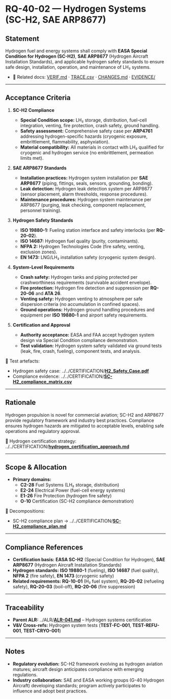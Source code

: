 # RQ-40-02 — Hydrogen Systems (SC-H2, SAE ARP8677)

## Statement
Hydrogen fuel and energy systems shall comply with **EASA Special Condition for Hydrogen (SC-H2)**, **SAE ARP8677** (Hydrogen Aircraft Installation Standards), and applicable hydrogen safety standards to ensure safe design, installation, operation, and maintenance of LH₂ systems.

- 🔗 Related docs: [VERIF.md](./VERIF.md) · [TRACE.csv](./TRACE.csv) · [CHANGES.md](./CHANGES.md) · [EVIDENCE/](./EVIDENCE/)

---

## Acceptance Criteria
1. **SC-H2 Compliance**  
   - **Special Condition scope:** LH₂ storage, distribution, fuel-cell integration, venting, fire protection, crash safety, ground handling.  
   - **Safety assessment:** Comprehensive safety case per **ARP4761** addressing hydrogen-specific hazards (cryogenic exposure, embrittlement, flammability, asphyxiation).  
   - **Material compatibility:** All materials in contact with LH₂ qualified for cryogenic and hydrogen service (no embrittlement, permeation limits met).

2. **SAE ARP8677 Standards**  
   - **Installation practices:** Hydrogen system installation per **SAE ARP8677** (piping, fittings, seals, sensors, grounding, bonding).  
   - **Leak detection:** Hydrogen leak detection system per ARP8677 (sensor placement, alarm thresholds, response procedures).  
   - **Maintenance procedures:** Hydrogen system maintenance per ARP8677 (purging, leak checking, component replacement, personnel training).

3. **Hydrogen Safety Standards**  
   - **ISO 19880-1:** Fueling station interface and safety interlocks (per **RQ-20-02**).  
   - **ISO 14687:** Hydrogen fuel quality (purity, contaminants).  
   - **NFPA 2:** Hydrogen Technologies Code (fire safety, venting, exclusion zones).  
   - **EN 1473:** LNG/LH₂ installation safety (cryogenic system design).

4. **System-Level Requirements**  
   - **Crash safety:** Hydrogen tanks and piping protected per crashworthiness requirements (survivable accident envelope).  
   - **Fire protection:** Hydrogen fire detection and suppression per **RQ-20-06** and **ATA 26**.  
   - **Venting safety:** Hydrogen venting to atmosphere per safe dispersion criteria (no accumulation in confined spaces).  
   - **Ground operations:** Hydrogen ground handling procedures and equipment per **ISO 19880-1** and airport safety requirements.

5. **Certification and Approval**  
   - **Authority acceptance:** EASA and FAA accept hydrogen system design via Special Condition compliance demonstration.  
   - **Test validation:** Hydrogen system safety validated via ground tests (leak, fire, crash, fueling), component tests, and analysis.

🔗 Test artefacts:  
- Hydrogen safety case: ../../CERTIFICATION/[**H2_Safety_Case.pdf**](../../CERTIFICATION/H2_Safety_Case.pdf)  
- Compliance evidence: ../../CERTIFICATION/[**SC-H2_compliance_matrix.csv**](../../CERTIFICATION/SC-H2_compliance_matrix.csv)

---

## Rationale
Hydrogen propulsion is novel for commercial aviation; SC-H2 and ARP8677 provide regulatory framework and industry best practices. Compliance ensures hydrogen hazards are mitigated to acceptable levels, enabling safe operations and regulatory approval.

🔗 Hydrogen certification strategy: ../../CERTIFICATION/[**hydrogen_certification_approach.md**](../../CERTIFICATION/hydrogen_certification_approach.md)

---

## Scope & Allocation
- **Primary domains:**  
  - **C2-28** Fuel Systems (LH₂ storage, distribution)  
  - **E2-24** Electrical Power (fuel-cell energy systems)  
  - **E1-26** Fire Protection (hydrogen fire safety)  
  - **O-10** Certification (SC-H2 compliance demonstration)

🔗 Decompositions:  
- SC-H2 compliance plan → ../../CERTIFICATION/[**SC-H2_compliance_plan.md**](../../CERTIFICATION/SC-H2_compliance_plan.md)

---

## Compliance References
- **Certification basis:** **EASA SC-H2** (Special Condition for Hydrogen), **SAE ARP8677** (Hydrogen Aircraft Installation Standards)  
- **Hydrogen standards:** **ISO 19880-1** (fueling), **ISO 14687** (fuel quality), **NFPA 2** (fire safety), **EN 1473** (cryogenic safety)  
- **Related requirements:** **RQ-10-01** (H₂ fuel system), **RQ-20-02** (refueling safety), **RQ-20-03** (boil-off), **RQ-20-06** (fire suppression)

---

## Traceability
- **Parent ALR:** ../ALR/[**ALR-041.md**](../ALR-041.md) – Hydrogen systems certification  
- **V&V Cross-refs:** Hydrogen system tests (**TEST-FC-001**, **TEST-REFU-001**, **TEST-CRYO-001**)

---

## Notes
- **Regulatory evolution:** SC-H2 framework evolving as hydrogen aviation matures; aircraft design anticipates compliance with emerging regulations.  
- **Industry collaboration:** SAE and EASA working groups (G-40 Hydrogen Aircraft) developing standards; program actively participates to influence and adopt best practices.
